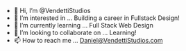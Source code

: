 - 👋 Hi, I’m @VendettiStudios
- 👀 I’m interested in ... Building a career in Fullstack Design!
- 🌱 I’m currently learning ... Full Stack Web Design
- 💞️ I’m looking to collaborate on ... Learning!
- 📫 How to reach me ... Daniel@VendettiStudios.com

<!---
LazingLion/LazingLion is a ✨ special ✨ repository because its `README.md` (this file) appears on your GitHub profile.
You can click the Preview link to take a look at your changes.
--->
